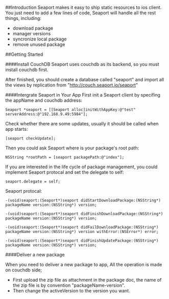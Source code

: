 ##Introduction
Seaport makes it easy to ship static resources to ios client. You just need to add a few lines of code, Seaport will handle all the rest things, including:

* download package
* manager versions
* syncronize local package
* remove unused package



##Getting Started

####Install CouchDB
Seaport uses couchdb as its backend, so you must install couchdb first. 

After finished, you should create a database called "seaport" and import all the views by replication from "http://couch.seaport.io/seaport"

####Intergrate Seaport in Your App
First init a Seaport client by specifing the appName and couchdb address:

	Seaport *seaport = [[Seaport alloc]initWithAppKey:@"test" serverAddress:@"192.168.9.49:5984"];
	
Check whether there are some updates, usually it should be called when app starts:

	[seaport checkUpdate];
	
Then you could ask Seaport where is your package's root path:

	NSString *rootPath = [seaport packagePath:@"index"];
	
If you are interested in the life cycle of package management, you could implement Seaport protocal and set the delegate to self:

	seaport.delegate = self;


Seaport protocal:

	-(void)seaport:(Seaport*)seaport didStartDownloadPackage:(NSString*) packageName version:(NSString*) version;
	
	-(void)seaport:(Seaport*)seaport didFinishDownloadPackage:(NSString*) packageName version:(NSString*) version;
	
	-(void)seaport:(Seaport*)seaport didFailDownloadPackage:(NSString*) packageName version:(NSString*) version withError:(NSError*) error;
	
	-(void)seaport:(Seaport*)seaport didFinishUpdatePackage:(NSString*) packageName version:(NSString*) version;	


####Deliver a new package

When you need to deliver a new package to app, All the operation is made on couchdb side;

* First upload the zip file as attachment in the package doc, the name of  the zip file is by convention "packageName-version".
* Then change the activeVersion to the version you want.

